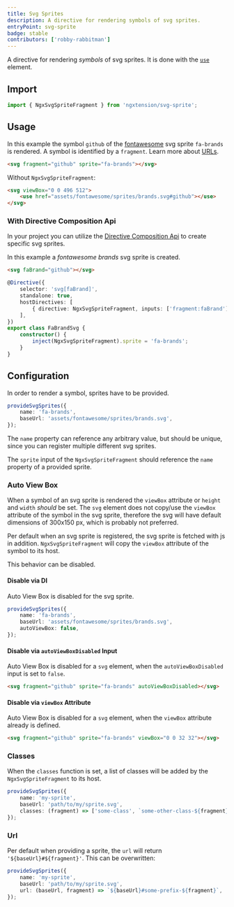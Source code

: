 ```yaml
---
title: Svg Sprites
description: A directive for rendering symbols of svg sprites.
entryPoint: svg-sprite
badge: stable
contributors: ['robby-rabbitman']
---
```


A directive for rendering _symbols_ of svg sprites. It is done with the [`use`](https://developer.mozilla.org/en-US/docs/Web/SVG/Element/use) element.

## Import

```typescript
import { NgxSvgSpriteFragment } from 'ngxtension/svg-sprite';
```

## Usage

In this example the symbol `github` of the [fontawesome](https://fontawesome.com/) svg sprite `fa-brands` is rendered. A symbol is identified by a `fragment`. Learn more about [URLs](https://svgwg.org/svg2-draft/linking.html#URLReference).

```html
<svg fragment="github" sprite="fa-brands"></svg>
```

Without `NgxSvgSpriteFragment`:

```html
<svg viewBox="0 0 496 512">
	<use href="assets/fontawesome/sprites/brands.svg#github"></use>
</svg>
```

### With Directive Composition Api

In your project you can utilize the [Directive Composition Api](https://angular.io/guide/directive-composition-api) to create specific svg sprites.

In this example a _fontawesome brands_ svg sprite is created.

```html
<svg faBrand="github"></svg>
```

```ts
@Directive({
	selector: 'svg[faBrand]',
	standalone: true,
	hostDirectives: [
		{ directive: NgxSvgSpriteFragment, inputs: ['fragment:faBrand'] },
	],
})
export class FaBrandSvg {
	constructor() {
		inject(NgxSvgSpriteFragment).sprite = 'fa-brands';
	}
}
```

## Configuration

In order to render a symbol, sprites have to be provided.

```ts
provideSvgSprites({
	name: 'fa-brands',
	baseUrl: 'assets/fontawesome/sprites/brands.svg',
});
```

The `name` property can reference any arbitrary value, but should be unique, since you can register multiple different svg sprites.

The `sprite` input of the `NgxSvgSpriteFragment` should reference the `name` property of a provided sprite.

### Auto View Box

When a symbol of an svg sprite is rendered the `viewBox` attribute or `height` and `width` _should_ be set. The `svg` element does not copy/use the `viewBox` attribute of the symbol in the svg sprite, therefore the svg will have default dimensions of 300x150 px, which is probably not preferred.

Per default when an svg sprite is registered, the svg sprite is fetched with js in addition. `NgxSvgSpriteFragment` will copy the `viewBox` attribute of the symbol to its host.

This behavior can be disabled.

#### Disable via DI

Auto View Box is disabled for the svg sprite.

```ts
provideSvgSprites({
	name: 'fa-brands',
	baseUrl: 'assets/fontawesome/sprites/brands.svg',
	autoViewBox: false,
});
```

#### Disable via `autoViewBoxDisabled` Input

Auto View Box is disabled for a `svg` element, when the `autoViewBoxDisabled` input is set to `false`.

```html
<svg fragment="github" sprite="fa-brands" autoViewBoxDisabled></svg>
```

#### Disable via `viewBox` Attribute

Auto View Box is disabled for a `svg` element, when the `viewBox` attribute already is defined.

```html
<svg fragment="github" sprite="fa-brands" viewBox="0 0 32 32"></svg>
```

### Classes

When the `classes` function is set, a list of classes will be added by the `NgxSvgSpriteFragment` to its host.

```ts
provideSvgSprites({
	name: 'my-sprite',
	baseUrl: 'path/to/my/sprite.svg',
	classes: (fragment) => ['some-class', `some-other-class-${fragment}`],
});
```

### Url

Per default when providing a sprite, the `url` will return `'${baseUrl}#${fragment}'`. This can be overwritten:

```ts
provideSvgSprites({
	name: 'my-sprite',
	baseUrl: 'path/to/my/sprite.svg',
	url: (baseUrl, fragment) => `${baseUrl}#some-prefix-${fragment}`,
});
```
